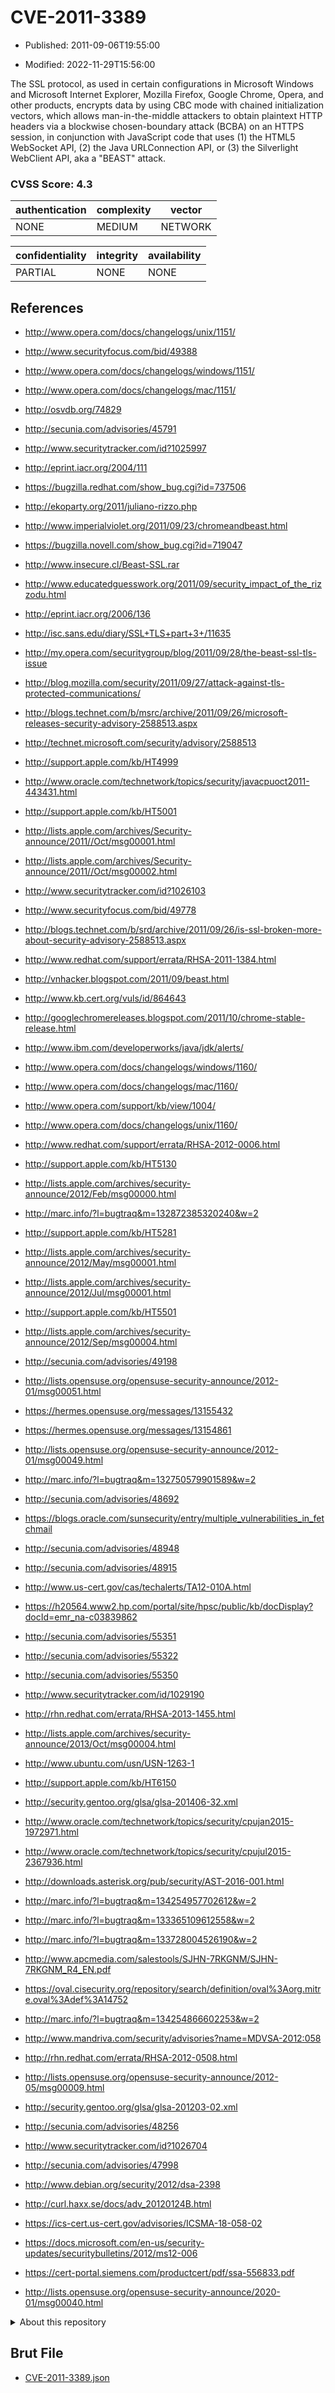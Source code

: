# CVE-2011-3389

- Published: 2011-09-06T19:55:00

- Modified: 2022-11-29T15:56:00

The SSL protocol, as used in certain configurations in Microsoft Windows and Microsoft Internet Explorer, Mozilla Firefox, Google Chrome, Opera, and other products, encrypts data by using CBC mode with chained initialization vectors, which allows man-in-the-middle attackers to obtain plaintext HTTP headers via a blockwise chosen-boundary attack (BCBA) on an HTTPS session, in conjunction with JavaScript code that uses (1) the HTML5 WebSocket API, (2) the Java URLConnection API, or (3) the Silverlight WebClient API, aka a "BEAST" attack.

### CVSS Score: **4.3**

| authentication | complexity | vector |
| --- | --- | --- |
| NONE | MEDIUM | NETWORK |

| confidentiality | integrity | availability |
| --- | --- | --- |
| PARTIAL | NONE | NONE |

## References

* http://www.opera.com/docs/changelogs/unix/1151/

* http://www.securityfocus.com/bid/49388

* http://www.opera.com/docs/changelogs/windows/1151/

* http://www.opera.com/docs/changelogs/mac/1151/

* http://osvdb.org/74829

* http://secunia.com/advisories/45791

* http://www.securitytracker.com/id?1025997

* http://eprint.iacr.org/2004/111

* https://bugzilla.redhat.com/show_bug.cgi?id=737506

* http://ekoparty.org/2011/juliano-rizzo.php

* http://www.imperialviolet.org/2011/09/23/chromeandbeast.html

* https://bugzilla.novell.com/show_bug.cgi?id=719047

* http://www.insecure.cl/Beast-SSL.rar

* http://www.educatedguesswork.org/2011/09/security_impact_of_the_rizzodu.html

* http://eprint.iacr.org/2006/136

* http://isc.sans.edu/diary/SSL+TLS+part+3+/11635

* http://my.opera.com/securitygroup/blog/2011/09/28/the-beast-ssl-tls-issue

* http://blog.mozilla.com/security/2011/09/27/attack-against-tls-protected-communications/

* http://blogs.technet.com/b/msrc/archive/2011/09/26/microsoft-releases-security-advisory-2588513.aspx

* http://technet.microsoft.com/security/advisory/2588513

* http://support.apple.com/kb/HT4999

* http://www.oracle.com/technetwork/topics/security/javacpuoct2011-443431.html

* http://support.apple.com/kb/HT5001

* http://lists.apple.com/archives/Security-announce/2011//Oct/msg00001.html

* http://lists.apple.com/archives/Security-announce/2011//Oct/msg00002.html

* http://www.securitytracker.com/id?1026103

* http://www.securityfocus.com/bid/49778

* http://blogs.technet.com/b/srd/archive/2011/09/26/is-ssl-broken-more-about-security-advisory-2588513.aspx

* http://www.redhat.com/support/errata/RHSA-2011-1384.html

* http://vnhacker.blogspot.com/2011/09/beast.html

* http://www.kb.cert.org/vuls/id/864643

* http://googlechromereleases.blogspot.com/2011/10/chrome-stable-release.html

* http://www.ibm.com/developerworks/java/jdk/alerts/

* http://www.opera.com/docs/changelogs/windows/1160/

* http://www.opera.com/docs/changelogs/mac/1160/

* http://www.opera.com/support/kb/view/1004/

* http://www.opera.com/docs/changelogs/unix/1160/

* http://www.redhat.com/support/errata/RHSA-2012-0006.html

* http://support.apple.com/kb/HT5130

* http://lists.apple.com/archives/security-announce/2012/Feb/msg00000.html

* http://marc.info/?l=bugtraq&m=132872385320240&w=2

* http://support.apple.com/kb/HT5281

* http://lists.apple.com/archives/security-announce/2012/May/msg00001.html

* http://lists.apple.com/archives/security-announce/2012/Jul/msg00001.html

* http://support.apple.com/kb/HT5501

* http://lists.apple.com/archives/security-announce/2012/Sep/msg00004.html

* http://secunia.com/advisories/49198

* http://lists.opensuse.org/opensuse-security-announce/2012-01/msg00051.html

* https://hermes.opensuse.org/messages/13155432

* https://hermes.opensuse.org/messages/13154861

* http://lists.opensuse.org/opensuse-security-announce/2012-01/msg00049.html

* http://marc.info/?l=bugtraq&m=132750579901589&w=2

* http://secunia.com/advisories/48692

* https://blogs.oracle.com/sunsecurity/entry/multiple_vulnerabilities_in_fetchmail

* http://secunia.com/advisories/48948

* http://secunia.com/advisories/48915

* http://www.us-cert.gov/cas/techalerts/TA12-010A.html

* https://h20564.www2.hp.com/portal/site/hpsc/public/kb/docDisplay?docId=emr_na-c03839862

* http://secunia.com/advisories/55351

* http://secunia.com/advisories/55322

* http://secunia.com/advisories/55350

* http://www.securitytracker.com/id/1029190

* http://rhn.redhat.com/errata/RHSA-2013-1455.html

* http://lists.apple.com/archives/security-announce/2013/Oct/msg00004.html

* http://www.ubuntu.com/usn/USN-1263-1

* http://support.apple.com/kb/HT6150

* http://security.gentoo.org/glsa/glsa-201406-32.xml

* http://www.oracle.com/technetwork/topics/security/cpujan2015-1972971.html

* http://www.oracle.com/technetwork/topics/security/cpujul2015-2367936.html

* http://downloads.asterisk.org/pub/security/AST-2016-001.html

* http://marc.info/?l=bugtraq&m=134254957702612&w=2

* http://marc.info/?l=bugtraq&m=133365109612558&w=2

* http://marc.info/?l=bugtraq&m=133728004526190&w=2

* http://www.apcmedia.com/salestools/SJHN-7RKGNM/SJHN-7RKGNM_R4_EN.pdf

* https://oval.cisecurity.org/repository/search/definition/oval%3Aorg.mitre.oval%3Adef%3A14752

* http://marc.info/?l=bugtraq&m=134254866602253&w=2

* http://www.mandriva.com/security/advisories?name=MDVSA-2012:058

* http://rhn.redhat.com/errata/RHSA-2012-0508.html

* http://lists.opensuse.org/opensuse-security-announce/2012-05/msg00009.html

* http://security.gentoo.org/glsa/glsa-201203-02.xml

* http://secunia.com/advisories/48256

* http://www.securitytracker.com/id?1026704

* http://secunia.com/advisories/47998

* http://www.debian.org/security/2012/dsa-2398

* http://curl.haxx.se/docs/adv_20120124B.html

* https://ics-cert.us-cert.gov/advisories/ICSMA-18-058-02

* https://docs.microsoft.com/en-us/security-updates/securitybulletins/2012/ms12-006

* https://cert-portal.siemens.com/productcert/pdf/ssa-556833.pdf

* http://lists.opensuse.org/opensuse-security-announce/2020-01/msg00040.html

<details>
<summary>About this repository</summary> 

  This repository is part of the project [Live Hack CVE](https://github.com/Live-Hack-CVE). Main website can be found [www.live-hack.org](https://www.live-hack.org) 
  
  Made by [Sn0wAlice](https://github.com/Sn0wAlice) for the people that care about security and need to have a feed of the latest CVEs. Hope you enjoy it, don't forget to star the repo and follow me on [Twitter](https://twitter.com/Sn0wAlice) and [Github](https://github.com/Sn0wAlice). And that is my [personnal website](https://www.alice-snow.me/)

  - [Home Page](https://github.com/Live-Hack-CVE)
  - [Framework](https://github.com/Live-Hack-CVE/cve-framework)
  - [CVE database](https://github.com/Live-Hack-CVE/full_database)
  - [Changelog](https://github.com/Live-Hack-CVE/Changelog)
</details>

## Brut File

* [CVE-2011-3389.json](https://raw.githubusercontent.com/Live-Hack-CVE/full_database/main/cves/2011/CVE-2011-3389.json)

